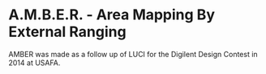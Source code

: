 # A.M.B.E.R. - Area Mapping By External Ranging

AMBER was made as a follow up of LUCI for the Digilent Design Contest in 2014 at USAFA.
